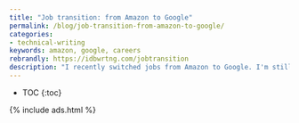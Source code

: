 ```yaml
---
title: "Job transition: from Amazon to Google"
permalink: /blog/job-transition-from-amazon-to-google/
categories:
- technical-writing
keywords: amazon, google, careers
rebrandly: https://idbwrtng.com/jobtransition
description: "I recently switched jobs from Amazon to Google. I'm still in the Bay area right now, but in a couple of weeks I'll be relocating to Seattle. I had been at Amazon in Sunnyvale for nearly 5 years and was ready for a change. Plus, I've always been captivated by the ambitiousness of Google. I will continue to post regularly on my blog and API course. Just a reminder: my views are always my own and never any representation of a company. I'm excited for the upcoming challenges and other new encounters at Google. I like experiences that reshape my thinking processes, invite me to try new things, and present challenges to overcome."
---
```


* TOC
{:toc}

{% include ads.html %}
